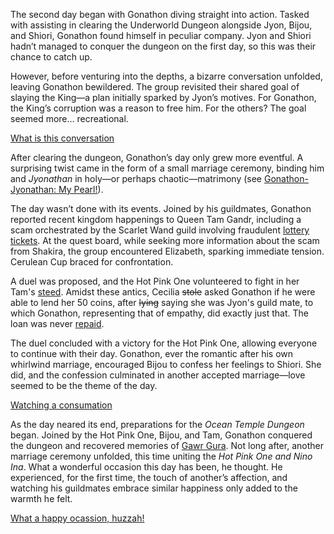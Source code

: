 The second day began with Gonathon diving straight into action. Tasked with assisting in clearing the Underworld Dungeon alongside Jyon, Bijou, and Shiori, Gonathon found himself in peculiar company. Jyon and Shiori hadn’t managed to conquer the dungeon on the first day, so this was their chance to catch up.

However, before venturing into the depths, a bizarre conversation unfolded, leaving Gonathon bewildered. The group revisited their shared goal of slaying the King—a plan initially sparked by Jyon’s motives. For Gonathon, the King’s corruption was a reason to free him. For the others? The goal seemed more… recreational.

[What is this conversation](#embed:https://www.youtube.com/live/kB2jUKUsxtE?t=35)

After clearing the dungeon, Gonathon’s day only grew more eventful. A surprising twist came in the form of a small marriage ceremony, binding him and *Jyonathan* in holy—or perhaps chaotic—matrimony (see [Gonathon-Jyonathan: My Pearl!](#edge:gonathon-g-ame-top-2-bottom-2)).

The day wasn’t done with its events. Joined by his guildmates, Gonathon reported recent kingdom happenings to Queen Tam Gandr, including a scam orchestrated by the Scarlet Wand guild involving fraudulent [lottery tickets](https://www.youtube.com/live/kB2jUKUsxtE?feature=shared\&t=5324). At the quest board, while seeking more information about the scam from Shakira, the group encountered Elizabeth, sparking immediate tension. Cerulean Cup braced for confrontation.

A duel was proposed, and the Hot Pink One volunteered to fight in her Tam's [steed](https://www.youtube.com/live/kB2jUKUsxtE?feature=shared\&t=5963). Amidst these antics, Cecilia ~~stole~~ asked Gonathon if he were able to lend her 50 coins, after ~~lying~~ saying she was Jyon's guild mate, to which Gonathon, representing that of empathy, did exactly just that. The loan was never [repaid](https://www.youtube.com/live/kB2jUKUsxtE?feature=shared\&t=6001).

The duel concluded with a victory for the Hot Pink One, allowing everyone to continue with their day. Gonathon, ever the romantic after his own whirlwind marriage, encouraged Bijou to confess her feelings to Shiori. She did, and the confession culminated in another accepted marriage—love seemed to be the theme of the day.

[Watching a consumation](#embed:https://www.youtube.com/live/kB2jUKUsxtE?feature=shared\&t=7406)

As the day neared its end, preparations for the *Ocean Temple Dungeon* began. Joined by the Hot Pink One, Bijou, and Tam, Gonathon conquered the dungeon and recovered memories of [Gawr Gura](https://www.youtube.com/live/kB2jUKUsxtE?feature=shared\&t=12043). Not long after, another marriage ceremony unfolded, this time uniting the *Hot Pink One and Nino Ina*. What a wonderful occasion this day has been, he thought. He experienced, for the first time, the touch of another’s affection, and watching his guildmates embrace similar happiness only added to the warmth he felt.

[What a happy ocassion, huzzah!](#embed:https://www.youtube.com/live/kB2jUKUsxtE?t=12550)

